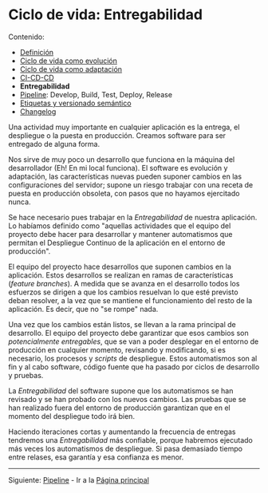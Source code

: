 # Ciclo de vida: Entregabilidad

Contenido:

- [Definición](../application-lifecicle#definición)
- [Ciclo de vida como evolución](../application-lifecicle##ciclo-de-vida-como-evolución)
- [Ciclo de vida como adaptación](../application-lifecicle##ciclo-de-vida-como-adaptación)
- [CI-CD-CD](../application-lifecicle##ci-cd-cd)
- **Entregabilidad**
- [Pipeline](application-lifecicle/al-pipeline.md): Develop, Build, Test, Deploy, Release
- [Etiquetas y versionado semántico](application-lifecicle/al-semver.md)
- [Changelog](application-lifecicle/al-changelog.md)

Una actividad muy importante en cualquier aplicación es la entrega, el despliegue o la puesta en producción. Creamos software para ser entregado de alguna forma.

Nos sirve de muy poco un desarrollo que funciona en la máquina del desarrollador (Eh! En mi local funciona). El software es evolución y adaptación, las características nuevas pueden suponer cambios en las configuraciones del servidor; supone un riesgo trabajar con una receta de puesta en producción obsoleta, con pasos que no hayamos ejercitado nunca.

Se hace necesario pues trabajar en la _Entregabilidad_ de nuestra aplicación. Lo habíamos definido como "aquellas actividades que el equipo del proyecto debe hacer para desarrollar y mantener automatismos que permitan el Despliegue Continuo de la aplicación en el entorno de producción".

El equipo del proyecto hace desarrollos que suponen cambios en la aplicación. Estos desarrollos se realizan en ramas de características (_feature branches_). A medida que se avanza en el desarrollo todos los esfuerzos se dirigen a que los cambios resuelvan lo que esté previsto deban resolver, a la vez que se mantiene el funcionamiento del resto de la aplicación. Es decir, que no "se rompe" nada.

Una vez que los cambios están listos, se llevan a la rama principal de desarrollo. El equipo del proyecto debe garantizar que esos cambios son _potencialmente entregables_, que se van a poder desplegar en el entorno de producción en cualquier momento, revisando y modificando, si es necesario, los procesos y _scripts_ de despliegue. Estos automatismos son al fin y al cabo software, código fuente que ha pasado por ciclos de desarrollo y pruebas.

La _Entregabilidad_ del software supone que los automatismos se han revisado y se han probado con los nuevos cambios. Las pruebas que se han realizado fuera del entorno de producción garantizan que en el momento del despliegue todo irá bien.

Haciendo iteraciones cortas y aumentando la frecuencia de entregas tendremos una _Entregabilidad_ más confiable, porque habremos ejecutado más veces los automatismos de despliegue. Si pasa demasiado tiempo entre relases, esa garantía y esa confianza es menor.

---

Siguiente: [Pipeline](application-lifecicle/al-pipeline.md) - Ir a la [Página principal](../toc.md)
